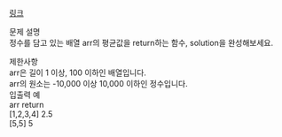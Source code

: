 <a href="https://programmers.co.kr/learn/courses/30/lessons/12944">링크</a><br>

문제 설명<br>
정수를 담고 있는 배열 arr의 평균값을 return하는 함수, solution을 완성해보세요.<br>

제한사항<br>
arr은 길이 1 이상, 100 이하인 배열입니다.<br>
arr의 원소는 -10,000 이상 10,000 이하인 정수입니다.<br>
입출력 예<br>
arr return<br>
[1,2,3,4] 2.5<br>
[5,5] 5<br>
